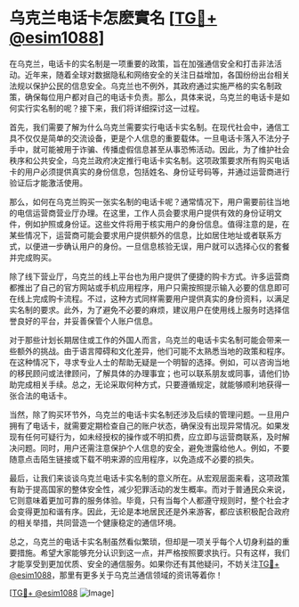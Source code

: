 # 乌克兰电话卡怎麽實名 [[TG💪+ @esim1088](https://t.me/s/esim1088)]

在乌克兰，电话卡的实名制是一项重要的政策，旨在加强通信安全和打击非法活动。近年来，随着全球对数据隐私和网络安全的关注日益增加，各国纷纷出台相关法规以保护公民的信息安全。乌克兰也不例外，其政府通过实施严格的实名制政策，确保每位用户都对自己的电话卡负责。那么，具体来说，乌克兰的电话卡是如何实行实名制的呢？接下来，我们将详细探讨这一过程。

首先，我们需要了解为什么乌克兰需要实行电话卡实名制。在现代社会中，通信工具不仅仅是简单的交流设备，更是个人信息的重要载体。一旦电话卡落入不法分子手中，就可能被用于诈骗、传播虚假信息甚至从事恐怖活动。因此，为了维护社会秩序和公共安全，乌克兰政府决定推行电话卡实名制。这项政策要求所有购买电话卡的用户必须提供真实的身份信息，包括姓名、身份证号码等，并通过运营商进行验证后才能激活使用。

那么，如何在乌克兰购买一张实名制的电话卡呢？通常情况下，用户需要前往当地的电信运营商营业厅办理。在这里，工作人员会要求用户提供有效的身份证明文件，例如护照或身份证。这些文件将用于核实用户的身份信息。值得注意的是，在某些情况下，运营商可能会要求用户提供额外的信息，比如居住地址或者联系方式，以便进一步确认用户的身份。一旦信息核验无误，用户就可以选择心仪的套餐并完成购买。

除了线下营业厅，乌克兰的线上平台也为用户提供了便捷的购卡方式。许多运营商都推出了自己的官方网站或手机应用程序，用户只需按照提示输入必要的信息即可在线上完成购卡流程。不过，这种方式同样需要用户提供真实的身份资料，以满足实名制的要求。此外，为了避免不必要的麻烦，建议用户在使用线上服务时选择信誉良好的平台，并妥善保管个人账户信息。

对于那些计划长期居住或工作的外国人而言，乌克兰的电话卡实名制可能会带来一些额外的挑战。由于语言障碍和文化差异，他们可能不太熟悉当地的政策和程序。在这种情况下，寻求专业人士的帮助无疑是一个明智的选择。例如，可以咨询当地的移民顾问或法律顾问，了解具体的办理事宜；也可以联系朋友或同事，请他们协助完成相关手续。总之，无论采取何种方式，只要遵循规定，就能够顺利地获得一张合法的电话卡。

当然，除了购买环节外，乌克兰的电话卡实名制还涉及后续的管理问题。一旦用户拥有了电话卡，就需要定期检查自己的账户状态，确保没有出现异常情况。如果发现有任何可疑行为，如未经授权的操作或不明扣费，应立即与运营商联系，及时解决问题。同时，用户还需注意保护个人信息的安全，避免泄露给他人。例如，不要随意点击陌生链接或下载不明来源的应用程序，以免造成不必要的损失。

最后，让我们来谈谈乌克兰电话卡实名制的意义所在。从宏观层面来看，这项政策有助于提高国家的整体安全性，减少犯罪活动的发生概率。而对于普通民众来说，它则意味着更加可靠的服务体验。毕竟，只有当每个人都遵守规则时，整个社会才会变得更加和谐有序。因此，无论是本地居民还是外来游客，都应该积极配合政府的相关举措，共同营造一个健康稳定的通信环境。

总之，乌克兰的电话卡实名制虽然看似繁琐，但却是一项关乎每个人切身利益的重要措施。希望大家能够充分认识到这一点，并严格按照要求执行。只有这样，我们才能享受到更加优质、安全的通信服务。如果你还有其他疑问，不妨关注[TG💪+ @esim1088](https://t.me/s/esim1088)，那里有更多关于乌克兰通信领域的资讯等着你！

[[TG💪+ @esim1088](https://t.me/s/esim1088) ![Image](https://i.postimg.cc/4NQfJmqS/Snipaste-2025-05-13-00-14-12.png)]